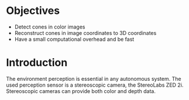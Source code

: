 # Objectives
- Detect cones in color images
- Reconstruct cones in image coordinates to 3D coordinates
- Have a small computational overhead and be fast
# Introduction
The environment perception is essential in any autonomous system.
The used perception sensor is a stereoscopic camera, the StereoLabs ZED 2i. Stereoscopic cameras can provide both color and depth data.

